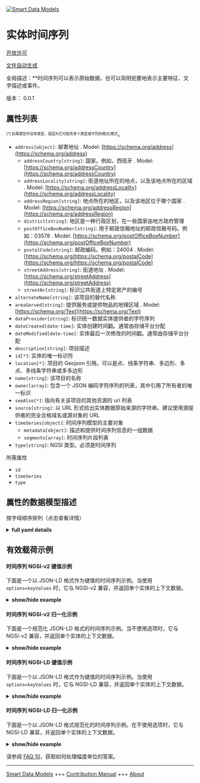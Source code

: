 <!-- 10-Header -->  
[![Smart Data Models](https://smartdatamodels.org/wp-content/uploads/2022/01/SmartDataModels_logo.png "Logo")](https://smartdatamodels.org)  
实体时间序列  
======<!-- /10-Header -->  
<!-- 15-License -->  
[开放许可](https://github.com/smart-data-models//dataModel.AAS/blob/master/TimeSeries/LICENSE.md)  
[文件自动生成](https://docs.google.com/presentation/d/e/2PACX-1vTs-Ng5dIAwkg91oTTUdt8ua7woBXhPnwavZ0FxgR8BsAI_Ek3C5q97Nd94HS8KhP-r_quD4H0fgyt3/pub?start=false&loop=false&delayms=3000#slide=id.gb715ace035_0_60)  
<!-- /15-License -->  
<!-- 20-Description -->  
全局描述：**时间序列可以表示原始数据，也可以简明扼要地表示主要特征、文字描述或事件。  
版本： 0.0.1  
<!-- /20-Description -->  
<!-- 30-PropertiesList -->  

## 属性列表  

<sup><sub>[*] 如果属性中没有类型，是因为它可能有多个类型或不同的格式/模式</sub></sup>。  
- `address[object]`: 邮寄地址  . Model: [https://schema.org/address](https://schema.org/address)	- `addressCountry[string]`: 国家。例如，西班牙  . Model: [https://schema.org/addressCountry](https://schema.org/addressCountry)  
	- `addressLocality[string]`: 街道地址所在的地点，以及该地点所在的区域  . Model: [https://schema.org/addressLocality](https://schema.org/addressLocality)  
	- `addressRegion[string]`: 地点所在的地区，以及该地区位于哪个国家  . Model: [https://schema.org/addressRegion](https://schema.org/addressRegion)  
	- `district[string]`: 地区是一种行政区划，在一些国家由地方政府管理    
	- `postOfficeBoxNumber[string]`: 用于邮政信箱地址的邮政信箱号码。例如：03578  . Model: [https://schema.org/postOfficeBoxNumber](https://schema.org/postOfficeBoxNumber)  
	- `postalCode[string]`: 邮政编码。例如：24004  . Model: [https://schema.org/https://schema.org/postalCode](https://schema.org/https://schema.org/postalCode)  
	- `streetAddress[string]`: 街道地址  . Model: [https://schema.org/streetAddress](https://schema.org/streetAddress)  
	- `streetNr[string]`: 标识公共街道上特定房产的编号    
- `alternateName[string]`: 该项目的替代名称  - `areaServed[string]`: 提供服务或提供物品的地理区域  . Model: [https://schema.org/Text](https://schema.org/Text)- `dataProvider[string]`: 标识统一数据实体提供者的字符序列  - `dateCreated[date-time]`: 实体创建时间戳。通常由存储平台分配  - `dateModified[date-time]`: 实体最后一次修改的时间戳。通常由存储平台分配  - `description[string]`: 项目描述  - `id[*]`: 实体的唯一标识符  - `location[*]`: 项目的 Geojson 引用。可以是点、线条字符串、多边形、多点、多线条字符串或多多边形  - `name[string]`: 该项目的名称  - `owner[array]`: 包含一个 JSON 编码字符序列的列表，其中引用了所有者的唯一标识  - `seeAlso[*]`: 指向有关该项目的其他资源的 uri 列表  - `source[string]`: 以 URL 形式给出实体数据原始来源的字符串。建议使用源提供者的完全合格域名或源对象的 URL  - `timeSeries[object]`: 时间序列模型的主要对象  	- `metadata[object]`: 描述和提供时间序列信息的一组数据    
	- `segments[array]`: 时间序列片段列表    
- `type[string]`: NGSI 类型。必须是时间序列  <!-- /30-PropertiesList -->  
<!-- 35-RequiredProperties -->  
所需属性  
- `id`  - `timeSeries`  - `type`  <!-- /35-RequiredProperties -->  
<!-- 40-NotesYaml -->  
<!-- /40-NotesYaml -->  
<!-- 50-DataModelHeader -->  
## 属性的数据模型描述  
按字母顺序排列（点击查看详情）  
<!-- /50-DataModelHeader -->  
<!-- 60-ModelYaml -->  
<details><summary><strong>full yaml details</strong></summary>    
```yaml  
TimeSeries:    
  description: 'Time Series can represent raw data, but can also represent main characteristics, textual descriptions or events in a concise way.'    
  properties:    
    address:    
      description: The mailing address    
      properties:    
        addressCountry:    
          description: 'The country. For example, Spain'    
          type: string    
          x-ngsi:    
            model: https://schema.org/addressCountry    
            type: Property    
        addressLocality:    
          description: 'The locality in which the street address is, and which is in the region'    
          type: string    
          x-ngsi:    
            model: https://schema.org/addressLocality    
            type: Property    
        addressRegion:    
          description: 'The region in which the locality is, and which is in the country'    
          type: string    
          x-ngsi:    
            model: https://schema.org/addressRegion    
            type: Property    
        district:    
          description: 'A district is a type of administrative division that, in some countries, is managed by the local government'    
          type: string    
          x-ngsi:    
            type: Property    
        postOfficeBoxNumber:    
          description: 'The post office box number for PO box addresses. For example, 03578'    
          type: string    
          x-ngsi:    
            model: https://schema.org/postOfficeBoxNumber    
            type: Property    
        postalCode:    
          description: 'The postal code. For example, 24004'    
          type: string    
          x-ngsi:    
            model: https://schema.org/https://schema.org/postalCode    
            type: Property    
        streetAddress:    
          description: The street address    
          type: string    
          x-ngsi:    
            model: https://schema.org/streetAddress    
            type: Property    
        streetNr:    
          description: Number identifying a specific property on a public street    
          type: string    
          x-ngsi:    
            type: Property    
      type: object    
      x-ngsi:    
        model: https://schema.org/address    
        type: Property    
    alternateName:    
      description: An alternative name for this item    
      type: string    
      x-ngsi:    
        type: Property    
    areaServed:    
      description: The geographic area where a service or offered item is provided    
      type: string    
      x-ngsi:    
        model: https://schema.org/Text    
        type: Property    
    dataProvider:    
      description: A sequence of characters identifying the provider of the harmonised data entity    
      type: string    
      x-ngsi:    
        type: Property    
    dateCreated:    
      description: Entity creation timestamp. This will usually be allocated by the storage platform    
      format: date-time    
      type: string    
      x-ngsi:    
        type: Property    
    dateModified:    
      description: Timestamp of the last modification of the entity. This will usually be allocated by the storage platform    
      format: date-time    
      type: string    
      x-ngsi:    
        type: Property    
    description:    
      description: A description of this item    
      type: string    
      x-ngsi:    
        type: Property    
    id:    
      anyOf:    
        - description: Identifier format of any NGSI entity    
          maxLength: 256    
          minLength: 1    
          pattern: ^[\w\-\.\{\}\$\+\*\[\]`|~^@!,:\\]+$    
          type: string    
          x-ngsi:    
            type: Property    
        - description: Identifier format of any NGSI entity    
          format: uri    
          type: string    
          x-ngsi:    
            type: Property    
      description: Unique identifier of the entity    
      x-ngsi:    
        type: Relationship    
    location:    
      description: 'Geojson reference to the item. It can be Point, LineString, Polygon, MultiPoint, MultiLineString or MultiPolygon'    
      oneOf:    
        - description: Geojson reference to the item. Point    
          properties:    
            bbox:    
              items:    
                type: number    
              minItems: 4    
              type: array    
            coordinates:    
              items:    
                type: number    
              minItems: 2    
              type: array    
            type:    
              enum:    
                - Point    
              type: string    
          required:    
            - type    
            - coordinates    
          title: GeoJSON Point    
          type: object    
          x-ngsi:    
            type: GeoProperty    
        - description: Geojson reference to the item. LineString    
          properties:    
            bbox:    
              items:    
                type: number    
              minItems: 4    
              type: array    
            coordinates:    
              items:    
                items:    
                  type: number    
                minItems: 2    
                type: array    
              minItems: 2    
              type: array    
            type:    
              enum:    
                - LineString    
              type: string    
          required:    
            - type    
            - coordinates    
          title: GeoJSON LineString    
          type: object    
          x-ngsi:    
            type: GeoProperty    
        - description: Geojson reference to the item. Polygon    
          properties:    
            bbox:    
              items:    
                type: number    
              minItems: 4    
              type: array    
            coordinates:    
              items:    
                items:    
                  items:    
                    type: number    
                  minItems: 2    
                  type: array    
                minItems: 4    
                type: array    
              type: array    
            type:    
              enum:    
                - Polygon    
              type: string    
          required:    
            - type    
            - coordinates    
          title: GeoJSON Polygon    
          type: object    
          x-ngsi:    
            type: GeoProperty    
        - description: Geojson reference to the item. MultiPoint    
          properties:    
            bbox:    
              items:    
                type: number    
              minItems: 4    
              type: array    
            coordinates:    
              items:    
                items:    
                  type: number    
                minItems: 2    
                type: array    
              type: array    
            type:    
              enum:    
                - MultiPoint    
              type: string    
          required:    
            - type    
            - coordinates    
          title: GeoJSON MultiPoint    
          type: object    
          x-ngsi:    
            type: GeoProperty    
        - description: Geojson reference to the item. MultiLineString    
          properties:    
            bbox:    
              items:    
                type: number    
              minItems: 4    
              type: array    
            coordinates:    
              items:    
                items:    
                  items:    
                    type: number    
                  minItems: 2    
                  type: array    
                minItems: 2    
                type: array    
              type: array    
            type:    
              enum:    
                - MultiLineString    
              type: string    
          required:    
            - type    
            - coordinates    
          title: GeoJSON MultiLineString    
          type: object    
          x-ngsi:    
            type: GeoProperty    
        - description: Geojson reference to the item. MultiLineString    
          properties:    
            bbox:    
              items:    
                type: number    
              minItems: 4    
              type: array    
            coordinates:    
              items:    
                items:    
                  items:    
                    items:    
                      type: number    
                    minItems: 2    
                    type: array    
                  minItems: 4    
                  type: array    
                type: array    
              type: array    
            type:    
              enum:    
                - MultiPolygon    
              type: string    
          required:    
            - type    
            - coordinates    
          title: GeoJSON MultiPolygon    
          type: object    
          x-ngsi:    
            type: GeoProperty    
      x-ngsi:    
        type: GeoProperty    
    name:    
      description: The name of this item    
      type: string    
      x-ngsi:    
        type: Property    
    owner:    
      description: A List containing a JSON encoded sequence of characters referencing the unique Ids of the owner(s)    
      items:    
        anyOf:    
          - description: Identifier format of any NGSI entity    
            maxLength: 256    
            minLength: 1    
            pattern: ^[\w\-\.\{\}\$\+\*\[\]`|~^@!,:\\]+$    
            type: string    
            x-ngsi:    
              type: Property    
          - description: Identifier format of any NGSI entity    
            format: uri    
            type: string    
            x-ngsi:    
              type: Property    
        description: Unique identifier of the entity    
        x-ngsi:    
          type: Relationship    
      type: array    
      x-ngsi:    
        type: Property    
    seeAlso:    
      description: list of uri pointing to additional resources about the item    
      oneOf:    
        - items:    
            format: uri    
            type: string    
          minItems: 1    
          type: array    
        - format: uri    
          type: string    
      x-ngsi:    
        type: Property    
    source:    
      description: 'A sequence of characters giving the original source of the entity data as a URL. Recommended to be the fully qualified domain name of the source provider, or the URL to the source object'    
      type: string    
      x-ngsi:    
        type: Property    
    timeSeries:    
      description: Main object for TimeSeries model    
      properties:    
        metadata:    
          description: ' A set of data describing and providing information about the time series'    
          properties:    
            description:    
              description: Short description of the time series    
              type: string    
              x-ngsi:    
                type: Property    
            name:    
              description: Meaningful name for labeling    
              type: string    
              x-ngsi:    
                type: Property    
            record:    
              description: A time series record is unique by its ID within the time series and contains the timestamps and variable values referenced to the ID    
              properties:    
                sampleAccelerationX:    
                  description: Acceleration along the x-axis    
                  type: number    
                  x-ngsi:    
                    type: Property    
                sampleAccelerationY:    
                  description: Acceleration along the y-axis    
                  type: number    
                  x-ngsi:    
                    type: Property    
                sampleAccelerationZ:    
                  description: Acceleration along the z-axis    
                  type: number    
                  x-ngsi:    
                    type: Property    
                time:    
                  description: Time of time series record    
                  type: string    
                  x-ngsi:    
                    type: Property    
              type: object    
              x-ngsi:    
                type: Property    
          type: object    
          x-ngsi:    
            type: Property    
        segments:    
          description: List of time series segments    
          items:    
            properties:    
              description:    
                description: Description of the time series segment    
                type: string    
                x-ngsi:    
                  type: Property    
              duration:    
                description: 'Period covered by the segment, represented according to ISO 8601'    
                type: string    
                x-ngsi:    
                  type: Property    
              endTime:    
                description: Contains the last recorded timestamp of the time series segment    
                type: string    
                x-ngsi:    
                  type: Property    
              externalSegment:    
                description: Reference to a file of data points in sequential order over a period of time    
                properties:    
                  data:    
                    description: ' Sequence of data points in sequential order over a period of time '    
                    type: string    
                    x-ngsi:    
                      type: Property    
                type: object    
                x-ngsi:    
                  type: Property    
              internalSegment:    
                description: Grouped sequence of data points in successive order over a specified period of time    
                properties:    
                  records:    
                    description: List of data points in successive order over a specified period of time    
                    items:    
                      description: Items of the record    
                      properties:    
                        record00:    
                          description: A time series record is unique by its ID within the time series and contains the timestamps and variable values referenced to the ID    
                          properties:    
                            sampleAccelerationX:    
                            sampleAccelerationY:    
                            sampleAccelerationZ:    
                            time:    
                          type: object    
                          x-ngsi:    
                            type: Property    
                      type: object    
                      x-ngsi:    
                        type: Property    
                    type: array    
                    x-ngsi:    
                      type: Property    
                type: object    
                x-ngsi:    
                  type: Property    
              lastUpdate:    
                description: Time of the last chance    
                type: string    
                x-ngsi:    
                  type: Property    
              linkedSegment:    
                description: Reference to an endpoint of data points in sequential order over a period of time    
                properties:    
                  endpoint:    
                    description: 'Specifies a location of a resource on an API server through which time series can be requested '    
                    type: string    
                    x-ngsi:    
                      type: Property    
                  query:    
                    description: Generic query component to read time series data from an API    
                    type: string    
                    x-ngsi:    
                      type: Property    
                type: object    
                x-ngsi:    
                  type: Property    
              name:    
                description: Name of the time series segment    
                type: string    
                x-ngsi:    
                  type: Property    
              recordCount:    
                description: Indicates how many records are present in a segment    
                type: number    
                x-ngsi:    
                  type: Property    
              samplingInterval:    
                description: The time period between two time series records    
                type: number    
                x-ngsi:    
                  type: Property    
              samplingRate:    
                description: Defines the number of samples per second for a regular time series in Hz    
                type: number    
                x-ngsi:    
                  type: Property    
              startTime:    
                description: Contains the first recorded timestamp of the time series segment    
                type: string    
                x-ngsi:    
                  type: Property    
              state:    
                description: State of the time series related to its progress    
                type: number    
                x-ngsi:    
                  type: Property    
            type: object    
          type: array    
          x-ngsi:    
            type: Property    
      type: object    
      x-ngsi:    
        type: Property    
    type:    
      description: NGSI type. It has to be TimeSeries    
      enum:    
        - TimeSeries    
      type: string    
      x-ngsi:    
        type: Property    
  required:    
    - id    
    - type    
    - timeSeries    
  type: object    
  x-derived-from: https://industrialdigitaltwin.org/wp-content/uploads/2023/03/IDTA-02008-1-1_Submodel_TimeSeriesData.pdf    
  x-disclaimer: 'Redistribution and use in source and binary forms, with or without modification, are permitted  provided that the license conditions are met. Copyleft (c) 2025 Contributors to Smart Data Models Program'    
  x-license-url: https://github.com/smart-data-models/dataModel.AAS/blob/master/TimeSeries/LICENSE.md    
  x-model-schema: https://smart-data-models.github.io/dataModel.TimeSeries/TimeSeries/schema.json    
  x-model-tags: TimeSeries    
  x-version: 0.0.1    
```  
</details>    
<!-- /60-ModelYaml -->  
<!-- 70-MiddleNotes -->  
<!-- /70-MiddleNotes -->  
<!-- 80-Examples -->  
## 有效载荷示例  
#### 时间序列 NGSI-v2 键值示例  
下面是一个以 JSON-LD 格式作为键值的时间序列示例。当使用 `options=keyValues` 时，它与 NGSI-v2 兼容，并返回单个实体的上下文数据。  
<details><summary><strong>show/hide example</strong></summary>    
```json  
{  
    "id": "TimeSeriesData",  
    "type": "TimeSeries",  
    "timeSeries": {  
        "segments": [  
            {  
                "name": "",  
                "description": "",  
                "recordCount": 13134,  
                "startTime": "2020-09-19T14:40:38.318",  
                "endTime": "2020-09-19T14:40:38.318",  
                "duration": "P3DT4H59M",  
                "samplingInterval": 1,  
                "samplingRate": 3200,  
                "state": 0,  
                "lastUpdate": "2020-09-19T14:40:38.318",  
                "externalSegment": {  
                    "data": ""  
                },  
                "linkedSegment": {  
                    "endpoint": "",  
                    "query": ""  
                },  
                "internalSegment": {  
                    "records": [  
                        {  
                            "record00": {  
                                "time": "2020-09-19T14:40:38.318",  
                                "sampleAccelerationX": 0.0,  
                                "sampleAccelerationY": 0.0,  
                                "sampleAccelerationZ": 0.0  
                            }  
                        }  
                    ]  
                }  
            }  
        ],  
        "metadata": {  
            "name": "",  
            "description": "",  
            "record": {  
                "time": "2020-09-19T14:40:38.318",  
                "sampleAccelerationX": 0.0,  
                "sampleAccelerationY": 0.0,  
                "sampleAccelerationZ": 0.0  
            }  
        }  
    }  
}  
```  
</details>  
#### 时间序列 NGSI-v2 归一化示例  
下面是一个规范化 JSON-LD 格式的时间序列示例。当不使用选项时，它与 NGSI-v2 兼容，并返回单个实体的上下文数据。  
<details><summary><strong>show/hide example</strong></summary>    
```json  
{  
    "id": "TimeSeriesData",  
    "type": "TimeSeries",  
    "timeSeries": {  
        "type": "StructuredValue",  
        "value": {  
            "segments": [  
                {  
                    "name": "",  
                    "description": "",  
                    "recordCount": 13134,  
                    "startTime": "2020-09-19T14:40:38.318",  
                    "endTime": "2020-09-19T14:40:38.318",  
                    "duration": "P3DT4H59M",  
                    "samplingInterval": 1,  
                    "samplingRate": 3200,  
                    "state": 0,  
                    "lastUpdate": "2020-09-19T14:40:38.318",  
                    "externalSegment": {  
                        "type": "StructuredValue",  
                        "value": {  
                            "data": ""  
                        }  
                    },  
                    "linkedSegment": {  
                        "type": "StructuredValue",  
                        "value": {  
                            "endpoint": "",  
                            "query": ""  
                        }  
                    },  
                    "internalSegment": {  
                        "type": "StructuredValue",  
                        "value": {  
                            "records": [  
                                {  
                                    "type": "StructuredValue",  
                                    "value": {  
                                        "record00": {  
                                            "type": "StructuredValue",  
                                            "value": {  
                                                "time": "2020-09-19T14:40:38.318",  
                                                "sampleAccelerationX": 0,  
                                                "sampleAccelerationY": 0,  
                                                "sampleAccelerationZ": 0  
                                            }  
                                        }  
                                    }  
                                }  
                            ]  
                        }  
                    }  
                }  
            ],  
            "metadata": {  
                "type": "StructuredValue",  
                "value": {  
                    "name": "",  
                    "description": "",  
                    "record": {  
                        "time": "2020-09-19T14:40:38.318",  
                        "sampleAccelerationX": 0,  
                        "sampleAccelerationY": 0,  
                        "sampleAccelerationZ": 0  
                    }  
                }  
            }  
        }  
    }  
}  
```  
</details>  
#### 时间序列 NGSI-LD 键值示例  
下面是一个以 JSON-LD 格式作为键值的时间序列示例。当使用 `options=keyValues` 时，它与 NGSI-LD 兼容，并返回单个实体的上下文数据。  
<details><summary><strong>show/hide example</strong></summary>    
```json  
{  
    "id": "urn:ngsi-ld:TimeSeriesData:TimeSeriesData",  
    "type": "TimeSeries",  
    "timeSeries": {  
        "segments":   
        [  
            {  
                "name": "",  
                "description": "",  
                "recordCount": 13134,  
                "startTime": "2020-09-19T14:40:38.318",  
                "endTime": "2020-09-19T14:40:38.318",  
                "duration": "P3DT4H59M",  
                "samplingInterval": 1,  
                "samplingRate": 3200,  
                "state": 0,  
                "lastUpdate": "2020-09-19T14:40:38.318",  
                "externalSegment": {  
                    "data": ""  
                },  
                "linkedSegment": {  
                    "endpoint": "",  
                    "query": ""  
                },  
                "internalSegment": {  
                    "records": [  
                        {  
                            "record00": {  
                                "time": "2020-09-19T14:40:38.318",  
                                "sampleAccelerationX": 0.0,  
                                "sampleAccelerationY": 0.0,  
                                "sampleAccelerationZ": 0.0  
                            }  
                        }  
                    ]  
                }  
            }  
        ],  
        "metadata": {  
            "name": "",  
            "description": "",  
            "record": {  
                "time": "2020-09-19T14:40:38.318",  
                "sampleAccelerationX": 0.0,  
                "sampleAccelerationY": 0.0,  
                "sampleAccelerationZ": 0.0  
            }  
        }  
    },  
    "@context": [  
        "https://raw.githubusercontent.com/smart-data-models/dataModel.OPCUA/master/context.jsonld"  
    ]  
}  
```  
</details>  
#### 时间序列 NGSI-LD 归一化示例  
下面是一个以 JSON-LD 格式规范化的时间序列示例。在不使用选项时，它与 NGSI-LD 兼容，并返回单个实体的上下文数据。  
<details><summary><strong>show/hide example</strong></summary>    
```json  
{  
    "id": "urn:ngsi-ld:TimeSeriesData:TimeSeriesData",  
    "type": "TimeSeries",  
    "timeSeries": {  
        "type": "Property",  
        "value": {  
            "segments": [  
                {  
                    "name": "",  
                    "description": "",  
                    "recordCount": 13134,  
                    "startTime": "2020-09-19T14:40:38.318",  
                    "endTime": "2020-09-19T14:40:38.318",  
                    "duration": "P3DT4H59M",  
                    "samplingInterval": 1,  
                    "samplingRate": 3200,  
                    "state": 0,  
                    "lastUpdate": "2020-09-19T14:40:38.318",  
                    "externalSegment": {  
                        "type": "Property",  
                        "value": {  
                            "data": ""  
                        }  
                    },  
                    "linkedSegment": {  
                        "type": "Property",  
                        "value": {  
                            "endpoint": "",  
                            "query": ""  
                        }  
                    },  
                    "internalSegment": {  
                        "type": "Property",  
                        "value": {  
                            "records": [  
                                {  
                                    "type": "Property",  
                                    "value": {  
                                        "record00": {  
                                            "type": "Property",  
                                            "value": {  
                                                "time": "2020-09-19T14:40:38.318",  
                                                "sampleAccelerationX": 0,  
                                                "sampleAccelerationY": 0,  
                                                "sampleAccelerationZ": 0  
                                            }  
                                        }  
                                    }  
                                }  
                            ]  
                        }  
                    }  
                }  
            ],  
            "metadata": {  
                "type": "Property",  
                "value": {  
                    "name": "",  
                    "description": "",  
                    "record": {  
                        "type": "Property",  
                        "value": {  
                            "time": "2020-09-19T14:40:38.318",  
                            "sampleAccelerationX": 0,  
                            "sampleAccelerationY": 0,  
                            "sampleAccelerationZ": 0  
                        }  
                    }  
                }  
            }  
        }  
    },  
    "@context": [  
        "https://smart-data-models.github.io/dataModel.OPCUA/context.jsonld",  
        "https://raw.githubusercontent.com/smart-data-models/dataModel.OPCUA/master/context.jsonld"  
    ]  
}  
```  
</details><!-- /80-Examples -->  
<!-- 90-FooterNotes -->  
<!-- /90-FooterNotes -->  
<!-- 95-Units -->  
请参阅 [FAQ 10](https://smartdatamodels.org/index.php/faqs/)，获取如何处理幅度单位的答案。  
<!-- /95-Units -->  
<!-- 97-LastFooter -->  
---  
[Smart Data Models](https://smartdatamodels.org) +++ [Contribution Manual](https://bit.ly/contribution_manual) +++ [About](https://bit.ly/Introduction_SDM)<!-- /97-LastFooter -->  
